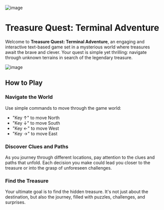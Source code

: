 
![image](https://github.com/gajevski/go-cli/assets/29663156/3182b7c0-9928-470e-9d84-180bfb45d19c)

# Treasure Quest: Terminal Adventure

Welcome to **Treasure Quest: Terminal Adventure**, an engaging and interactive text-based game set in a mysterious world where treasures await the brave and clever. Your quest is simple yet thrilling: navigate through unknown terrains in search of the legendary treasure.


![image](https://github.com/gajevski/go-cli/assets/29663156/46481079-d874-4933-8b0d-6b7aaf0d5dd7)

## How to Play

### Navigate the World
Use simple commands to move through the game world:
- "Key ↑" to move North
- "Key ↓" to move South
- "Key ←" to move West
- "Key →" to move East

### Discover Clues and Paths
As you journey through different locations, pay attention to the clues and paths that unfold. Each decision you make could lead you closer to the treasure or into the grasp of unforeseen challenges.

### Find the Treasure
Your ultimate goal is to find the hidden treasure. It's not just about the destination, but also the journey, filled with puzzles, challenges, and surprises.
